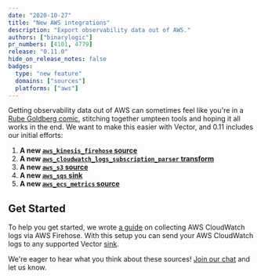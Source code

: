 ```yaml
---
date: "2020-10-27"
title: "New AWS integrations"
description: "Export observability data out of AWS."
authors: ["binarylogic"]
pr_numbers: [4101, 4779]
release: "0.11.0"
hide_on_release_notes: false
badges:
  type: "new feature"
  domains: ["sources"]
  platforms: ["aws"]
---
```


Getting observability data out of AWS can sometimes feel like you're in a
[Rube Goldberg comic][rube_goldberg], stitching together umpteen tools
and hoping it all works in the end. We want to make this easier with Vector,
and 0.11 includes our initial efforts:

1. **A new [`aws_kinesis_firehose` source][aws_kinesis_firehose_source]**
2. **A new [`aws_cloudwatch_logs_subscription_parser` transform][aws_cloudwatch_logs_subscription_parser_transform]**
3. **A new [`aws_s3` source][aws_s3_source]**
4. **A new [`aws_sqs` sink][aws_sqs_sink]**
5. **A new [`aws_ecs_metrics` source][aws_ecs_metrics_source]**

## Get Started

To help you get started, we wrote [a guide][cloudwatch_guide] on collecting AWS
CloudWatch logs via AWS Firehose. With this setup you can send your AWS
CloudWatch logs to any supported Vector [sink][sinks].

We're eager to hear what you think about these sources! [Join our chat][chat]
and let us know.

[aws_cloudwatch_logs_subscription_parser_transform]: /docs/reference/configuration/transforms/aws_cloudwatch_logs_subscription_parser/
[aws_ecs_metrics_source]: /docs/reference/configuration/sources/aws_ecs_metrics/
[aws_kinesis_firehose_source]: /docs/reference/configuration/sources/aws_kinesis_firehose/
[aws_s3_source]: /docs/reference/configuration/sources/aws_s3/
[aws_sqs_sink]: /docs/reference/configuration/sinks/aws_sqs/
[chat]: https://chat.vector.dev
[cloudwatch_guide]: /guides/advanced/cloudwatch-logs-firehose/
[rube_goldberg]: https://en.wikipedia.org/wiki/Rube_Goldberg_machine
[sinks]: /docs/reference/configuration/sinks/
